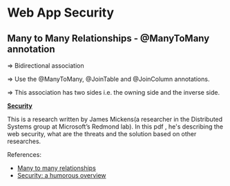 # Web App Security

## Many to Many Relationships - @ManyToMany annotation 

=> Bidirectional association

=> Use the @ManyToMany, @JoinTable and @JoinColumn annotations.

=> This association has two sides i.e. the owning side and the inverse side.

**[Security](https://scholar.harvard.edu/files/mickens/files/thisworldofours.pdf)** 

This is a research written by James Mickens(a researcher in the Distributed Systems group at Microsoft’s Redmond lab). In this pdf , he's describing the web security, what are the threats and the solution based on other researches.


References:
* [Many to many relationships](https://www.baeldung.com/hibernate-many-to-many)
* [Security: a humorous overview](https://scholar.harvard.edu/files/mickens/files/thisworldofours.pdf)